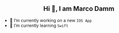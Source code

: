 <center><h2>Hi 👋, I am Marco Damm</h2></center>

- 🔭 I’m currently working on a new `IOS App`
- 🌱 I’m currently learning `Swift`



<!--
**L4ma/L4ma** is a ✨ _special_ ✨ repository because its `README.md` (this file) appears on your GitHub profile.

Here are some ideas to get you started:

- 🔭 I’m currently working on ...
- 🌱 I’m currently learning ...
- 👯 I’m looking to collaborate on ...
- 🤔 I’m looking for help with ...
- 💬 Ask me about ...
- 📫 How to reach me: ...
- 😄 Pronouns: ...
- ⚡ Fun fact: ...
-->
